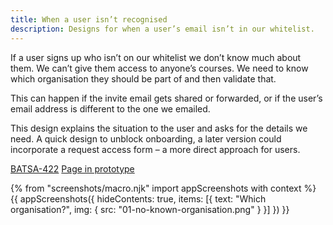 ```yaml
---
title: When a user isn’t recognised
description: Designs for when a user’s email isn’t in our whitelist.
---
```

If a user signs up who isn’t on our whitelist we don’t know much about them. We can’t give them access to anyone’s courses. We need to know which organisation they should be part of and then validate that.

This can happen if the invite email gets shared or forwarded, or if the user’s email address is different to the one we emailed.

This design explains the situation to the user and asks for the details we need. A quick design to unblock onboarding, a later version could incorporate a request access form – a more direct approach for users.

[BATSA-422](https://dfedigital.atlassian.net/browse/BATSA-422)
[Page in prototype](https://manage-courses-prototype.herokuapp.com/no-access)

{% from "screenshots/macro.njk" import appScreenshots with context %}
{{ appScreenshots({
  hideContents: true,
  items: [{
    text: "Which organisation?",
    img: { src: "01-no-known-organisation.png" }
  }]
}) }}
